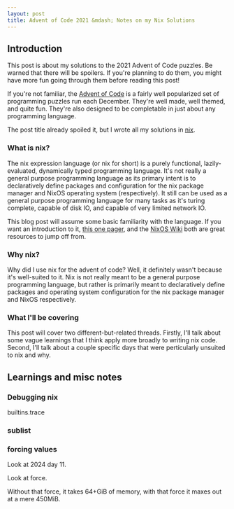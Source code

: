 ```yaml
---
layout: post
title: Advent of Code 2021 &mdash; Notes on my Nix Solutions
---
```


## Introduction

This post is about my solutions to the 2021 Advent of Code puzzles. Be warned that there will be spoilers. If you're planning to do them, you might have more fun going through them before reading this post!

If you're not familiar, the [Advent of Code](https://adventofcode.com/about) is a fairly well popularized set of programming puzzles run each December. They're well made, well themed, and quite fun. They're also designed to be completable in just about any programming language.

The post title already spoiled it, but I wrote all my solutions in [nix](https://github.com/euank/advent-of-nix-2021).

### What is nix?

The nix expression language (or nix for short) is a purely functional, lazily-evaluated, dynamically typed programming language. It's not really a general purpose programming language as its primary intent is to declaratively define packages and configuration for the nix package manager and NixOS operating system (respectively). It still can be used as a general purpose programming language for many tasks as it's turing complete, capable of disk IO, and capable of very limited network IO.

This blog post will assume some basic familiarity with the language. If you want an introduction to it, [this one pager](https://github.com/tazjin/nix-1p), and the [NixOS Wiki](https://nixos.wiki/wiki/Nix_Expression_Language) both are great resources to jump off from.

### Why nix?

Why did I use nix for the advent of code? Well, it definitely wasn't because it's well-suited to it. Nix is not really meant to be a general purpose programming language, but rather is primarily meant to declaratively define packages and operating system configuration for the nix package manager and NixOS respectively.


### What I'll be covering

This post will cover two different-but-related threads. Firstly, I'll talk
about some vague learnings that I think apply more broadly to writing nix code.
Second, I'll talk about a couple specific days that were perticularly unsuited
to nix and why.

## Learnings and misc notes

###

### Debugging nix

builtins.trace

### sublist

### forcing values

Look at 2024 day 11.

Look at force.

Without that force, it takes 64+GiB of memory, with that force it maxes out at a mere 450MiB.
